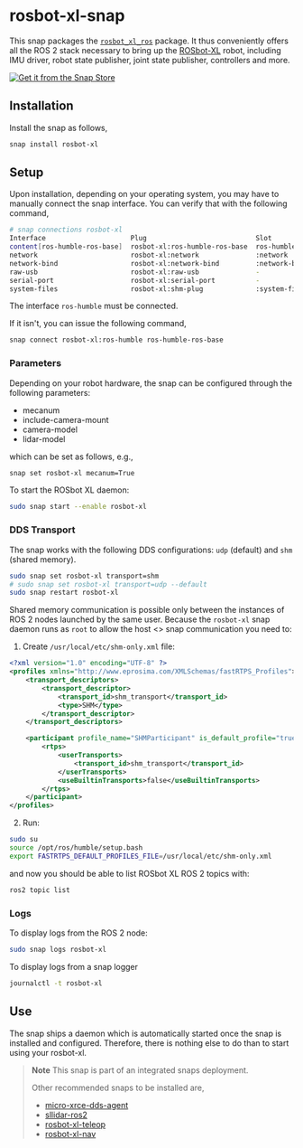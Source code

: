 # rosbot-xl-snap

This snap packages the [`rosbot_xl_ros`](https://github.com/husarion/rosbot_xl_ros) package.
It thus conveniently offers all the ROS 2 stack necessary to bring up the [ROSbot-XL](https://husarion.com/manuals/rosbot-xl/) robot,
including IMU driver, robot state publisher, joint state publisher, controllers and more.

[![Get it from the Snap Store](https://snapcraft.io/static/images/badges/en/snap-store-black.svg)](https://snapcraft.io/rosbot-xl)

## Installation

Install the snap as follows,

```bash
snap install rosbot-xl
```

## Setup

Upon installation, depending on your operating system,
you may have to manually connect the snap interface.
You can verify that with the following command,

```bash
# snap connections rosbot-xl
Interface                     Plug                           Slot                                     Notes
content[ros-humble-ros-base]  rosbot-xl:ros-humble-ros-base  ros-humble-ros-base:ros-humble-ros-base  -
network                       rosbot-xl:network              :network                                 -
network-bind                  rosbot-xl:network-bind         :network-bind                            -
raw-usb                       rosbot-xl:raw-usb              -                                        -
serial-port                   rosbot-xl:serial-port          -                                        -
system-files                  rosbot-xl:shm-plug             :system-files                            manual
```

The interface `ros-humble` must be connected.

If it isn't, you can issue the following command,

```bash
snap connect rosbot-xl:ros-humble ros-humble-ros-base
```

### Parameters

Depending on your robot hardware,
the snap can be configured through the following parameters:

- mecanum
- include-camera-mount
- camera-model
- lidar-model

which can be set as follows, e.g.,

```bash
snap set rosbot-xl mecanum=True
```

To start the ROSbot XL daemon:

```bash
sudo snap start --enable rosbot-xl
```

### DDS Transport

The snap works with the following DDS configurations: `udp` (default) and `shm` (shared memory).

```bash
sudo snap set rosbot-xl transport=shm
# sudo snap set rosbot-xl transport=udp --default
sudo snap restart rosbot-xl
```

Shared memory communication is possible only between the instances of ROS 2 nodes launched by the same user. Because the `rosbot-xl` snap daemon runs as `root` to allow the host <> snap communication you need to:

1. Create `/usr/local/etc/shm-only.xml` file:

```xml
<?xml version="1.0" encoding="UTF-8" ?>
<profiles xmlns="http://www.eprosima.com/XMLSchemas/fastRTPS_Profiles">
    <transport_descriptors>
        <transport_descriptor>
            <transport_id>shm_transport</transport_id>
            <type>SHM</type>
        </transport_descriptor>
    </transport_descriptors>

    <participant profile_name="SHMParticipant" is_default_profile="true">
        <rtps>
            <userTransports>
                <transport_id>shm_transport</transport_id>
            </userTransports>
            <useBuiltinTransports>false</useBuiltinTransports>
        </rtps>
    </participant>
</profiles>
```

2. Run:

```bash
sudo su
source /opt/ros/humble/setup.bash
export FASTRTPS_DEFAULT_PROFILES_FILE=/usr/local/etc/shm-only.xml
```

and now you should be able to list ROSbot XL ROS 2 topics with:

```bash
ros2 topic list
```

### Logs

To display logs from the ROS 2 node:

```bash
sudo snap logs rosbot-xl
```

To display logs from a snap logger

```bash
journalctl -t rosbot-xl
```

## Use

The snap ships a daemon which is automatically started once the snap is installed and configured.
Therefore, there is nothing else to do than to start using your rosbot-xl.

> **Note**
> This snap is part of an integrated snaps deployment.
> 
> Other recommended snaps to be installed are,
> 
> - [micro-xrce-dds-agent](LINK)
> - [sllidar-ros2](https://snapcraft.io/sllidar-ros2)
> - [rosbot-xl-teleop](https://snapcraft.io/rosbot-xl-teleop)
> - [rosbot-xl-nav](https://snapcraft.io/rosbot-xl-nav)
